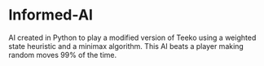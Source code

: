 # Informed-AI
AI created in Python to play a modified version of Teeko using a weighted state heuristic and a minimax algorithm. This AI beats a player making random moves 99% of the time.
